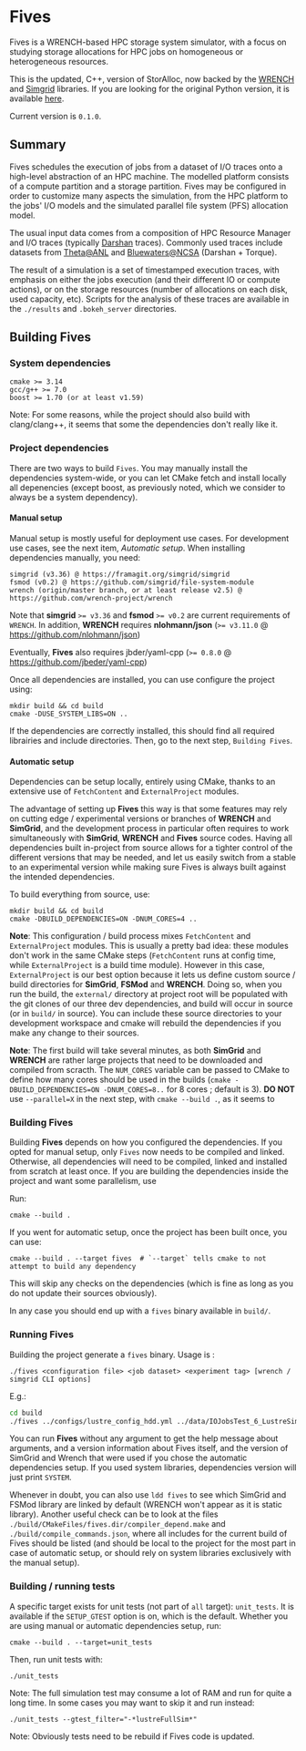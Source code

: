 # Fives

Fives is a WRENCH-based HPC storage system simulator, with a focus on studying storage allocations for HPC jobs on homogeneous or heterogeneous resources.

This is the updated, C++, version of StorAlloc, now backed by the [WRENCH](https://wrench-project.org/) and [Simgrid](https://framagit.org/simgrid/simgrid) libraries. 
If you are looking for the original Python version, it is available [here](https://github.com/hephtaicie/storalloc).

Current version is `0.1.0`.

## Summary

Fives schedules the execution of jobs from a dataset of I/O traces onto a high-level abstraction of an HPC machine. The modelled platform consists of a compute partition and a storage partition. Fives may be configured in order to customize many aspects the simulation, from the HPC platform to the jobs' I/O models and the simulated parallel file system (PFS) allocation model.

The usual input data comes from a composition of HPC Resource Manager and I/O traces (typically [Darshan](https://www.mcs.anl.gov/research/projects/darshan/) traces).
Commonly used traces include datasets from [Theta@ANL](https://reports.alcf.anl.gov/data/index.html) and [Bluewaters@NCSA](https://bluewaters.ncsa.illinois.edu/data-sets) (Darshan + Torque).

The result of a simulation is a set of timestamped execution traces, with emphasis on either the jobs execution (and their different IO or compute actions), or on the storage resources (number of allocations on each disk, used capacity, etc). Scripts for the analysis of these traces are available in the `./results` and `.bokeh_server` directories.

## Building Fives

### System dependencies

```
cmake >= 3.14
gcc/g++ >= 7.0
boost >= 1.70 (or at least v1.59)
```

Note: For some reasons, while the project should also build with clang/clang++, it seems that some the dependencies don't really like it.

### Project dependencies

There are two ways to build `Fives`. 
You may manually install the dependencies system-wide, or you can let CMake fetch and install locally all depenencies (except boost, as previously noted, which we consider to always be a system dependency).

#### Manual setup

Manual setup is mostly useful for deployment use cases. For development use cases, see the next item, *Automatic setup*.
When installing dependencies manually, you need:

```
simgrid (v3.36) @ https://framagit.org/simgrid/simgrid
fsmod (v0.2) @ https://github.com/simgrid/file-system-module
wrench (origin/master branch, or at least release v2.5) @ https://github.com/wrench-project/wrench
```

Note that **simgrid** `>= v3.36` and **fsmod** `>= v0.2` are current requirements of `WRENCH`.
In addition, **WRENCH** requires **nlohmann/json** (`>= v3.11.0` @ https://github.com/nlohmann/json)

Eventually, **Fives** also requires jbder/yaml-cpp (`>= 0.8.0` @ https://github.com/jbeder/yaml-cpp)

Once all dependencies are installed, you can use configure the project using:

```
mkdir build && cd build
cmake -DUSE_SYSTEM_LIBS=ON ..
```

If the dependencies are correctly installed, this should find all required librairies and include directories.
Then, go to the next step, `Building Fives`.

#### Automatic setup

Dependencies can be setup locally, entirely using CMake, thanks to an extensive use of `FetchContent` and `ExternalProject` modules.

The advantage of setting up **Fives** this way is that some features may rely on cutting edge / experimental versions or branches of **WRENCH** and **SimGrid**, and the development process in particular often requires to work simultaneously with **SimGrid**, **WRENCH** and **Fives** source codes.
Having all dependencies built in-project from source allows for a tighter control of the different versions that may be needed, and let us easily switch from a stable to an experimental version while making sure Fives is always built against the intended dependencies.

To build everything from source, use:

```
mkdir build && cd build
cmake -DBUILD_DEPENDENCIES=ON -DNUM_CORES=4 ..
```

**Note**: This configuration / build process mixes `FetchContent` and `ExternalProject` modules. 
This is usually a pretty bad idea: these modules don't work in the same CMake steps (`FetchContent` runs at config time, while `ExternalProject` is a build time module).
However in this case, `ExternalProject` is our best option because it lets us define custom source / build directories for **SimGrid**, **FSMod** and **WRENCH**.
Doing so, when you run the build, the `external/` directory at project root will be populated with the git clones of our three dev dependencies, and build will occur in source (or in `build/` in source).
You can include these source directories to your development workspace and cmake will rebuild the dependencies if you make any change to their sources.

**Note**: The first build will take several minutes, as both **SimGrid** and **WRENCH** are rather large projects that need to be downloaded and compiled from scracth. The `NUM_CORES` variable can be passed to CMake to define how many cores should be used in the builds (`cmake -DBUILD_DEPENDENCIES=ON -DNUM_CORES=8..` for 8 cores ; default is 3). **DO NOT** use `--parallel=X` in the next step, with `cmake --build .`, as it seems to 

### Building Fives

Building **Fives** depends on how you configured the dependencies. If you opted for manual setup, only `Fives` now needs to be compiled and linked. Otherwise, all dependencies will need to be compiled, linked and installed from scratch at least once. If you are building the dependencies inside the project and want some parallelism, use

Run:

```
cmake --build .
```

If you went for automatic setup, once the project has been built once, you can use:

```
cmake --build . --target fives  # `--target` tells cmake to not attempt to build any dependency 
```

This will skip any checks on the dependencies (which is fine as long as you do not update their sources obviously).

In any case you should end up with a `fives` binary available in `build/`.


### Running Fives

Building the project generate a `fives` binary. Usage is :

`./fives <configuration file> <job dataset> <experiment tag> [wrench / simgrid CLI options]`

E.g.:

```bash
cd build
./fives ../configs/lustre_config_hdd.yml ../data/IOJobsTest_6_LustreSim.yml test_lustre
```

You can run **Fives** without any argument to get the help message about arguments, and a version information about Fives itself, and the version of SimGrid and Wrench that were used if you chose the automatic dependencies setup.
If you used system libraries, dependencies version will just print `SYSTEM`.

Whenever in doubt, you can also use `ldd fives` to see which SimGrid and FSMod library are linked by default (WRENCH won't appear as it is static library).
Another useful check can be to look at the files `./build/CMakeFiles/fives.dir/compiler_depend.make` and `./build/compile_commands.json`, where all includes for the current build of Fives should be listed (and should be local to the project for the most part in case of automatic setup, or should rely on system libraries exclusively with the manual setup).



### Building / running tests

A specific target exists for unit tests (not part of `all` target): `unit_tests`. It is available if the `SETUP_GTEST` option is on, which is the default.
Whether you are using manual or automatic dependencies setup, run:

```
cmake --build . --target=unit_tests
```

Then, run unit tests with:

```
./unit_tests
```

Note: The full simulation test may consume a lot of RAM and run for quite a long time. In some cases you may want to skip it and run instead:

```
./unit_tests --gtest_filter="-*lustreFullSim*"
```

Note: Obviously tests need to be rebuild if Fives code is updated.